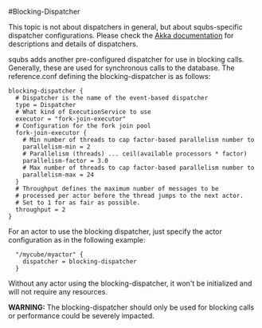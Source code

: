 
#Blocking-Dispatcher

This topic is not about dispatchers in general, but about squbs-specific dispatcher configurations. Please check the [Akka documentation](http://doc.akka.io/docs/akka/2.2.3/scala/dispatchers.html) for descriptions and details of dispatchers.

squbs adds another pre-configured dispatcher for use in blocking calls. Generally, these are used for synchronous calls to the database. The reference.conf defining the blocking-dispatcher is as follows:

```
blocking-dispatcher {
  # Dispatcher is the name of the event-based dispatcher
  type = Dispatcher
  # What kind of ExecutionService to use
  executor = "fork-join-executor"
  # Configuration for the fork join pool
  fork-join-executor {
    # Min number of threads to cap factor-based parallelism number to
    parallelism-min = 2
    # Parallelism (threads) ... ceil(available processors * factor)
    parallelism-factor = 3.0
    # Max number of threads to cap factor-based parallelism number to
    parallelism-max = 24
  }
  # Throughput defines the maximum number of messages to be
  # processed per actor before the thread jumps to the next actor.
  # Set to 1 for as fair as possible.
  throughput = 2
}
```

For an actor to use the blocking dispatcher, just specify the actor configuration as in the following example:

```
  "/mycube/myactor" {
    dispatcher = blocking-dispatcher
  }
```

Without any actor using the blocking-dispatcher, it won't be initialized and will not require any resources.

**WARNING:** The blocking-dispatcher should only be used for blocking calls or performance could be severely impacted.
